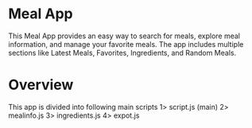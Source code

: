 # Meal App

This Meal App provides an easy way to search for meals, explore meal information, and manage your favorite meals. The app includes multiple sections like Latest Meals, Favorites, Ingredients, and Random Meals.

# Overview
This app is divided into following main scripts
1> script.js (main)
2> mealinfo.js
3> ingredients.js
4> expot.js


